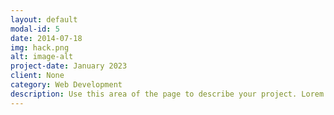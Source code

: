 ```yaml
---
layout: default
modal-id: 5
date: 2014-07-18
img: hack.png
alt: image-alt
project-date: January 2023
client: None
category: Web Development
description: Use this area of the page to describe your project. Lorem ipsum dolor sit amet, consectetur adipisicing elit. Mollitia neque assumenda ipsam nihil, molestias magnam, recusandae quos quis inventore quisquam velit asperiores, vitae? Reprehenderit soluta, eos quod consequuntur itaque. Nam.
---
```

